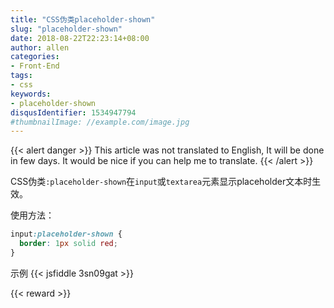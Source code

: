 ```yaml
---
title: "CSS伪类placeholder-shown"
slug: "placeholder-shown"
date: 2018-08-22T22:23:14+08:00
author: allen
categories:
- Front-End
tags:
- css
keywords:
- placeholder-shown
disqusIdentifier: 1534947794
#thumbnailImage: //example.com/image.jpg
---
```


{{< alert danger >}}
  This article was not translated to English, It will be done in few days. It would be nice if you can help me to translate.
{{< /alert >}}

CSS伪类`:placeholder-shown`在`input`或`textarea`元素显示placeholder文本时生效。

使用方法：
```css
input:placeholder-shown {
  border: 1px solid red;
}
```
<!--more-->

示例
{{< jsfiddle 3sn09gat >}}

{{< reward >}}
